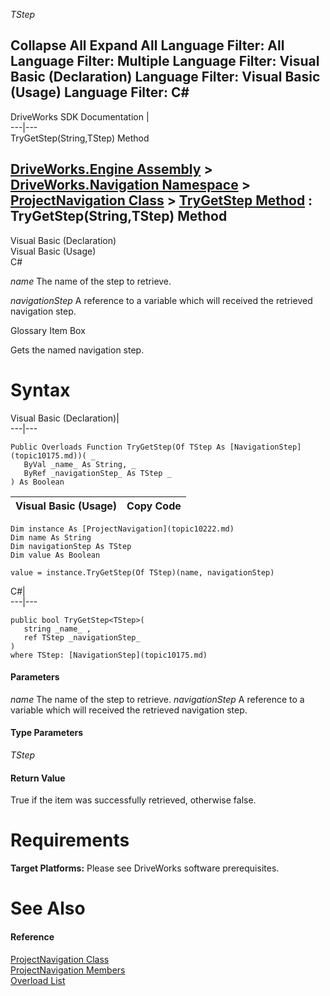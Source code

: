        

_TStep_
    

 Collapse All Expand All  Language Filter: All  Language Filter: Multiple  Language Filter: Visual Basic (Declaration) Language Filter: Visual Basic (Usage) Language Filter: C#  
---  
DriveWorks SDK Documentation  |   
---|---  
TryGetStep<TStep>(String,TStep) Method   
  
[DriveWorks.Engine Assembly](topic2156.md) > [DriveWorks.Navigation Namespace](topic10114.md) > [ProjectNavigation Class](topic10222.md) > [TryGetStep Method](topic10243.md) : TryGetStep<TStep>(String,TStep) Method  
---  
  
Visual Basic (Declaration)    
Visual Basic (Usage)    
C# 

_name_
    The name of the step to retrieve.

_navigationStep_
    A reference to a variable which will received the retrieved navigation step.

Glossary Item Box

Gets the named navigation step. 

# Syntax

Visual Basic (Declaration)|   
---|---  
      
    
    Public Overloads Function TryGetStep(Of TStep As [NavigationStep](topic10175.md))( _
       ByVal _name_ As String, _
       ByRef _navigationStep_ As TStep _
    ) As Boolean  
  
Visual Basic (Usage)| Copy Code  
---|---  
      
    
    Dim instance As [ProjectNavigation](topic10222.md)
    Dim name As String
    Dim navigationStep As TStep
    Dim value As Boolean
     
    value = instance.TryGetStep(Of TStep)(name, navigationStep)  
  
C#|   
---|---  
      
    
    public bool TryGetStep<TStep>( 
       string _name_ ,
       ref TStep _navigationStep_
    )
    where TStep: [NavigationStep](topic10175.md)  
  
#### Parameters

 _name_
    The name of the step to retrieve.
_navigationStep_
    A reference to a variable which will received the retrieved navigation step.

#### Type Parameters

_TStep_
    

#### Return Value

True if the item was successfully retrieved, otherwise false.

# Requirements

**Target Platforms:** Please see DriveWorks software prerequisites.

# See Also

#### Reference

[ProjectNavigation Class](topic10222.md)   
[ProjectNavigation Members](topic10223.md)   
[Overload List](topic10243.md)



